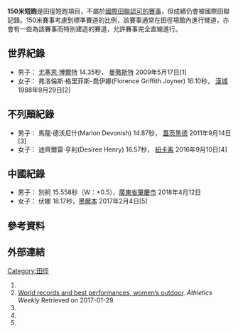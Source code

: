 **150米短跑**是田徑短跑項目，不屬於[國際田聯認可的賽事](https://zh.wikipedia.org/wiki/國際田聯 "wikilink")，但成績仍會被國際田聯記錄。150米賽事考慮到標準賽道的比例，該賽事通常在田徑場館內進行彎道，亦會有一些為該賽事而特別建造的賽道，允許賽事完全直線進行。

## 世界紀錄

  - 男子： [尤塞恩·博爾特](https://zh.wikipedia.org/wiki/尤塞恩·博爾特 "wikilink")
    14.35秒， [曼徹斯特](https://zh.wikipedia.org/wiki/曼徹斯特 "wikilink")
    2009年5月17日\[1\]
  - 女子： 弗洛倫斯·格里菲斯-喬伊娜(Florence Griffith Joyner) 16.10秒，
    [漢城](https://zh.wikipedia.org/wiki/漢城 "wikilink")
    1988年9月29日\[2\]

## 不列顛紀錄

  - 男子： 馬龍·德沃尼什(Marlon Devonish) 14.87秒，
    [蓋茨黑德](https://zh.wikipedia.org/wiki/蓋茨黑德 "wikilink")
    2011年9月14日\[3\]
  - 女子： 迪齊爾雷·亨利(Desiree Henry) 16.57秒，
    [紐卡素](https://zh.wikipedia.org/wiki/紐卡素 "wikilink")
    2016年9月10日\[4\]

## 中國紀錄

  - 男子： 別舸
    15.558秒（W：+0.5），[廣東省肇慶市](https://zh.wikipedia.org/wiki/廣東省 "wikilink")
    2018年4月12日
  - 女子： 伏娜 18.17秒，[墨爾本](https://zh.wikipedia.org/wiki/墨爾本 "wikilink")
    2017年2月4日\[5\]

## 參考資料

## 外部連結

[Category:田徑](https://zh.wikipedia.org/wiki/Category:田徑 "wikilink")

1.
2.  [World records and best performances, women’s
    outdoor](http://www.athleticsweekly.com/stats/records/world-records-best-performances-womens-outdoor).
    *Athletics Weekly* Retrieved on 2017-01-29.
3.
4.
5.